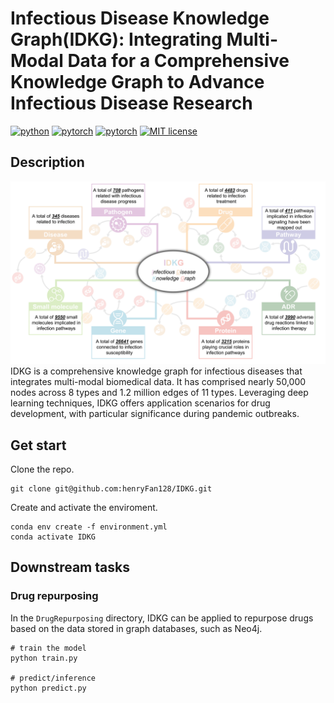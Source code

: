 # Infectious Disease Knowledge Graph(IDKG): Integrating Multi-Modal Data for a Comprehensive Knowledge Graph to Advance Infectious Disease Research
[![python](https://img.shields.io/badge/Python-3.11-3776AB.svg?style=flat&logo=python&logoColor=yellow)](https://www.python.org)
[![pytorch](https://img.shields.io/badge/PyTorch-2.3.1-EE4C2C.svg?style=flat&logo=pytorch)](https://pytorch.org)
[![pytorch](https://img.shields.io/badge/Neo4j-5.26.0-3BA997.svg?style=flat&logo=neo4j)](https://neo4j.com)
[![MIT license](https://img.shields.io/badge/LICENSE-MIT-A8ACB9)](./LICENSE)

## Description
![](./IDKG.png)
IDKG is a comprehensive knowledge graph for infectious diseases that integrates multi-modal biomedical data. It has comprised nearly 50,000 nodes across 8 types and 1.2 million edges of 11 types. Leveraging deep learning techniques, IDKG offers application scenarios for drug development, with particular significance during pandemic outbreaks.

## Get start

Clone the repo.

```
git clone git@github.com:henryFan128/IDKG.git
```

Create and activate the enviroment.

```
conda env create -f environment.yml
conda activate IDKG
```

## Downstream tasks
### Drug repurposing 
In the `DrugRepurposing` directory, IDKG can be applied to repurpose drugs based on the data stored in graph databases, such as Neo4j.

```
# train the model
python train.py

# predict/inference
python predict.py
```
